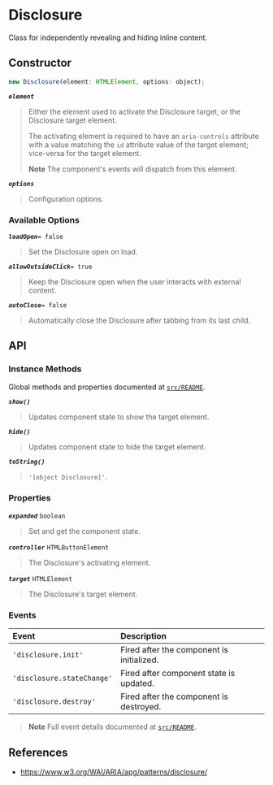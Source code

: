 Disclosure
==========

Class for independently revealing and hiding inline content.

## Constructor

```jsx
new Disclosure(element: HTMLElement, options: object);
```

_**`element`**_  
> Either the element used to activate the Disclosure target, or the Disclosure target element.
> 
> The activating element is required to have an `aria-controls` attribute with a value matching the `id` attribute value of the target element; vice-versa for the target element.
>
> **Note** The component's events will dispatch from this element.

_**`options`**_  
> Configuration options.

### Available Options

_**`loadOpen`**_`= false`  
> Set the Disclosure open on load.

_**`allowOutsideClick`**_`= true`  
> Keep the Disclosure open when the user interacts with external content.

_**`autoClose`**_`= false`  
> Automatically close the Disclosure after tabbing from its last child.

## API

### Instance Methods

Global methods and properties documented at [`src/README`](../).

_**`show()`**_
> Updates component state to show the target element.

_**`hide()`**_
> Updates component state to hide the target element.

_**`toString()`**_  
> `'[object Disclosure]'`.

### Properties

_**`expanded`**_ `boolean`  
> Set and get the component state.

_**`controller`**_ `HTMLButtonElement`  
> The Disclosure's activating element.

_**`target`**_ `HTMLElement`  
> The Disclosure's target element.

### Events

| Event | Description |
|:-----|:----|
| `'disclosure.init'` | Fired after the component is initialized. |
| `'disclosure.stateChange'` | Fired after component state is updated. |
| `'disclosure.destroy'` | Fired after the component is destroyed. |

> **Note** Full event details documented at [`src/README`](../).

## References

- https://www.w3.org/WAI/ARIA/apg/patterns/disclosure/
